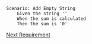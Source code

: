 ```gherkin
Scenario: Add Empty String
    Given the string ''
    When the sum is calculated
    Then the sum is '0'
```

[Next Requirement](./requirements-2.md)
